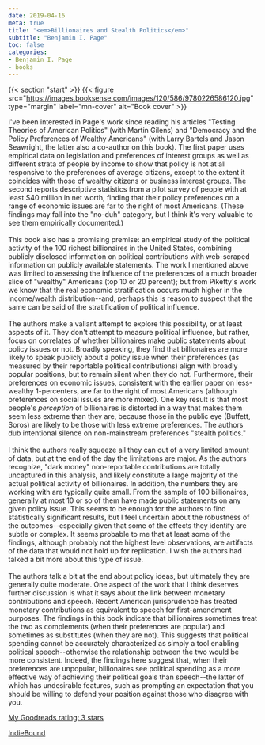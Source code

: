 ```yaml
---
date: 2019-04-16
meta: true
title: "<em>Billionaires and Stealth Politics</em>"
subtitle: "Benjamin I. Page"
toc: false
categories:
- Benjamin I. Page
- books
---
```


{{< section "start" >}}
{{< figure src="https://images.booksense.com/images/120/586/9780226586120.jpg" type="margin" label="mn-cover" alt="Book cover" >}}

I've been interested in Page's work since reading his articles "Testing Theories of American Politics" (with Martin Gilens) and "Democracy and the Policy Preferences of Wealthy Americans" (with Larry Bartels and Jason Seawright, the latter also a co-author on this book). The first paper uses empirical data on legislation and preferences of interest groups as well as different strata of people by income to show that policy is not at all responsive to the preferences of average citizens, except to the extent it coincides with those of wealthy citizens or business interest groups. The second reports descriptive statistics from a pilot survey of people with at least $40 million in net worth, finding that their policy preferences on a range of economic issues are far to the right of most Americans. (These findings may fall into the "no-duh" category, but I think it's very valuable to see them empirically documented.)<br /><br />This book also has a promising premise: an empirical study of the political activity of the 100 richest billionaires in the United States, combining publicly disclosed information on political contributions with web-scraped information on publicly available statements. The work I mentioned above was limited to assessing the influence of the preferences of a much broader slice of "wealthy" Americans (top 10 or 20 percent); but from Piketty's work we know that the real economic stratification occurs much higher in the income/wealth distribution--and, perhaps this is reason to suspect that the same can be said of the stratification of political influence.<br /><br />The authors make a valiant attempt to explore this possibility, or at least aspects of it. They don't attempt to measure political influence, but rather, focus on correlates of whether billionaires make public statements about policy issues or not. Broadly speaking, they find that billionaires are more likely to speak publicly about a policy issue when their preferences (as measured by their reportable political contributions) align with broadly popular positions, but to remain silent when they do not. Furthermore, their preferences on economic issues, consistent with the earlier paper on less-wealthy 1-percenters, are far to the right of most Americans (although preferences on social issues are more mixed). One key result is that most people's *perception* of billionaires is distorted in a way that makes them seem less extreme than they are, because those in the public eye (Buffett, Soros) are likely to be those with less extreme preferences. The authors dub intentional silence on non-mainstream preferences "stealth politics."<br /><br />I think the authors really squeeze all they can out of a very limited amount of data, but at the end of the day the limitations are major. As the authors recognize, "dark money" non-reportable contributions are totally uncaptured in this analysis, and likely constitute a large majority of the actual political activity of billionaires. In addition, the numbers they are working with are typically quite small. From the sample of 100 billionaires, generally at most 10 or so of them have made public statements on any given policy issue. This seems to be enough for the authors to find statistically significant results, but I feel uncertain about the robustness of the outcomes--especially given that some of the effects they identify are subtle or complex. It seems probable to me that at least some of the findings, although probably not the highest level observations, are artifacts of the data that would not hold up for replication. I wish the authors had talked a bit more about this type of issue.<br /><br />The authors talk a bit at the end about policy ideas, but ultimately they are generally quite moderate. One aspect of the work that I think deserves further discussion is what it says about the link between monetary contributions and speech. Recent American jurisprudence has treated monetary contributions as equivalent to speech for first-amendment purposes. The findings in this book indicate that billionaires sometimes treat the two as complements (when their preferences are popular) and sometimes as substitutes (when they are not). This suggests that political spending cannot be accurately characterized as simply a tool enabling political speech--otherwise the relationship between the two would be more consistent. Indeed, the findings here suggest that, when their preferences are unpopular, billionaires see political spending as a more effective way of achieving their political goals than speech--the latter of which has undesirable features, such as prompting an expectation that you should be willing to defend your position against those who disagree with you. 

[My Goodreads rating: 3 stars](https://www.goodreads.com/review/show/2770078040)  

[IndieBound](https://www.indiebound.org/book/9780226586120)
